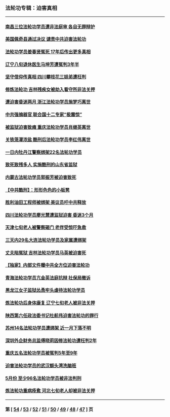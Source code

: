 ### 法轮功专辑：迫害真相
---
#### [南昌三位法轮功学员遭非法庭审 各自无罪辩护](../../pages/nf4379/n13028346.md?06180430) 
#### [美国佩奇县通过决议 谴责中共迫害法轮功](../../pages/nf4379/n13027185.md?06180430) 
#### [法轮功学员姜春贤冤死 17年后传出更多真相](../../pages/nf4379/n13026531.md?06180430) 
#### [辽宁八旬退休医生马坤芳遭冤判3年半](../../pages/nf4379/n13025809.md?06180430) 
#### [坚守信仰传真相 四川攀枝花三姐弟遭枉判](../../pages/nf4379/n13021791.md?06180430) 
#### [修炼法轮功 吉林残疾女被劫入看守所非法关押](../../pages/nf4379/n13024082.md?06180430) 
#### [遭迫害昏迷两月 浙江法轮功学员施梦巧离世](../../pages/nf4379/n13023785.md?06180430) 
#### [中共强摘器官 联合国十二专家“极震惊”](../../pages/nf4379/n13024313.md?06180430) 
#### [被监狱迫害致瘫 重庆法轮功学员肖继英离世](../../pages/nf4379/n13021610.md?06180430) 
#### [关铁笼灌浓盐 酷刑后法轮功学员李红伟离世](../../pages/nf4379/n13020931.md?06180430) 
#### [一日内牡丹江警察绑架22名法轮功学员](../../pages/nf4379/n13019320.md?06180430) 
#### [致死致残多人 实施酷刑的山东省监狱](../../pages/nf4379/n13015426.md?06180430) 
#### [内蒙古法轮功学员郭振芳被迫害致死](../../pages/nf4379/n13018105.md?06180430) 
#### [【中共酷刑】：形形色色的小板凳](../../pages/nf4379/n13016442.md?06180430) 
#### [胜利油田工程师被绑架 美议员吁中共释放](../../pages/nf4379/n13016246.md?06180430) 
#### [四川法轮功学员廖光慧遭监狱迫害 昏迷3个月](../../pages/nf4379/n13015133.md?06180430) 
#### [天津七旬老人被警察砸门 老伴受惊吓急救](../../pages/nf4379/n13012765.md?06180430) 
#### [三天内29名大连法轮功学员及家属遭绑架](../../pages/nf4379/n13012641.md?06180430) 
#### [丈夫陷冤狱 吉林法轮功学员马英被迫害死](../../pages/nf4379/n13010395.md?06180430) 
#### [【独家】内部文件曝中共全方位迫害法轮功](../../pages/nf4379/n12998099.md?06180430) 
#### [青海法轮功学员亢金英法庭抗辩 社保局撤诉](../../pages/nf4379/n13009857.md?06180430) 
#### [黑龙江女子监狱怂恿牢头虐待法轮功学员](../../pages/nf4379/n13007918.md?06180430) 
#### [炼法轮功后身体康复 辽宁七旬老人被非法关押](../../pages/nf4379/n13007696.md?06180430) 
#### [陕西第六任政法委书记杜航伟迫害法轮功的罪行](../../pages/nf4379/n13005495.md?06180430) 
#### [苏州14名法轮功学员遭绑架 近一月下落不明](../../pages/nf4379/n13007209.md?06180430) 
#### [深圳外企财务总监傅晓莉因修法轮功遭枉判2年](../../pages/nf4379/n13004946.md?06180430) 
#### [重庆五名法轮功学员被冤判5年至9年](../../pages/nf4379/n13004833.md?06180430) 
#### [迫害法轮功学员的武汉额头湾洗脑班](../../pages/nf4379/n13003316.md?06180430) 
#### [5月份 至少96名法轮功学员被非法判刑](../../pages/nf4379/n13003083.md?06180430) 
#### [炼法轮功重病痊愈 河北七旬老人却被非法关押](../../pages/nf4379/n13002832.md?06180430) 

---
#### 第 [ [54](./54.md?06180430) / [53](./53.md?06180430) / [52](./52.md?06180430) / [51](./51.md?06180430) / [50](./50.md?06180430) / [49](./49.md?06180430) / [48](./48.md?06180430) / [47](./47.md?06180430) ] 页
